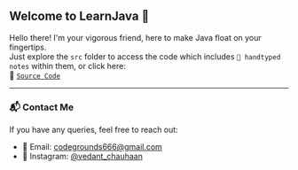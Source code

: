 ## Welcome to LearnJava 👋

Hello there! I'm your vigorous friend, here to make Java float on your fingertips.  
Just explore the `src` folder to access the code which includes `📝 handtyped notes` within them, or click here:  
🔗 [`Source Code`](https://github.com/VedisVigourous/LearnJava/tree/master/src)

---

### 📬 Contact Me

If you have any queries, feel free to reach out:

- 📧 Email: [codegrounds666@gmail.com](mailto:codegrounds666@gmail.com)
- 📸 Instagram: [@vedant_chauhaan](https://www.instagram.com/vedant_chauhaan)

